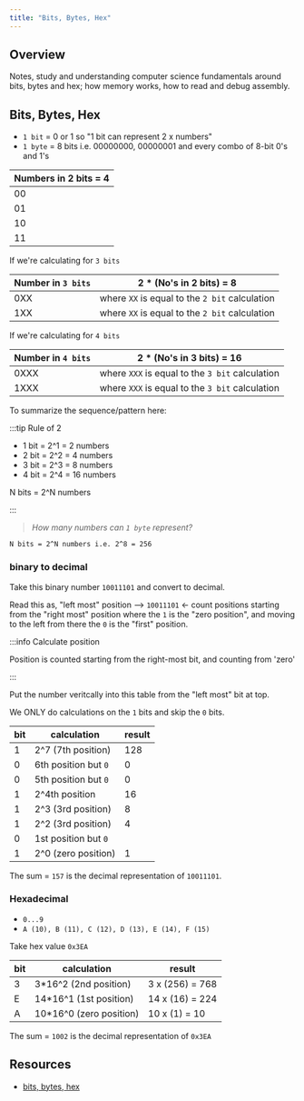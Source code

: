 ```yaml
---
title: "Bits, Bytes, Hex"
---
```


## Overview

Notes, study and understanding computer science fundamentals around bits, bytes and hex; how memory works, how to read and debug assembly.

## Bits, Bytes, Hex

* `1 bit` = 0 or 1 so "1 bit can represent 2 x numbers"
* `1 byte` = 8 bits i.e. 00000000, 00000001 and every combo of 8-bit 0's and 1's

|Numbers in 2 bits = 4|
|---|
|00|
|01|
|10|
|11|

If we're calculating for `3 bits`

|Number in `3 bits`| 2 * (No's in 2 bits) = 8|
|---|---|
|0XX| where `XX` is equal to the `2 bit` calculation|
|1XX| where `XX` is equal to the `2 bit` calculation|

If we're calculating for `4 bits`

|Number in `4 bits`| 2 * (No's in 3 bits) = 16|
|---|---|
|0XXX| where `XXX` is equal to the `3 bit` calculation|
|1XXX| where `XXX` is equal to the `3 bit` calculation|

To summarize the sequence/pattern here:

:::tip Rule of 2

* 1 bit = 2^1 = 2 numbers
* 2 bit = 2^2 = 4 numbers
* 3 bit = 2^3 = 8 numbers
* 4 bit = 2^4 = 16 numbers

N bits = 2^N numbers

:::

> _How many numbers can `1 byte` represent?_

`N bits = 2^N numbers i.e. 2^8 = 256`

### binary to decimal

Take this binary number `10011101` and convert to decimal.

Read this as, "left most" position --> `10011101` ← count positions starting from the "right most" position where the `1` is the "zero position", and moving to the left from there the `0` is the "first" position.

:::info Calculate position

Position is counted starting from the right-most bit, and counting from 'zero'

:::

Put the number veritcally into this table from the "left most" bit at top.

We ONLY do calculations on the `1` bits and skip the `0` bits.

|bit|calculation|result|
|---|---|---|
|1| 2^7 (7th position)|128|
|0|6th position but `0`|0|
|0|5th position but `0`|0|
|1|2^4th position|16|
|1|2^3 (3rd position)|8|
|1|2^2 (3rd position)|4|
|0|1st position but `0`||
|1|2^0 (zero position)|1|

The sum = `157` is the decimal representation of `10011101`.

### Hexadecimal

* `0...9`
* `A (10), B (11), C (12), D (13), E (14), F (15)`

Take hex value `0x3EA`

|bit|calculation|result|
|---|---|---|
|3| 3*16^2 (2nd position)| 3 x (256) = 768|
|E| 14*16^1 (1st position)|14 x (16) = 224|
|A| 10*16^0 (zero position)|10 x (1) = 10|

The sum = `1002` is the decimal representation of `0x3EA`

## Resources

* [bits, bytes, hex](https://www.youtube.com/watch?v=PmG2qgQbvc8)
